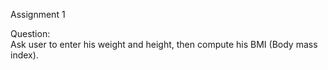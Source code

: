 Assignment 1

Question:  
Ask user to enter his weight and height, then compute his BMI (Body mass index).  